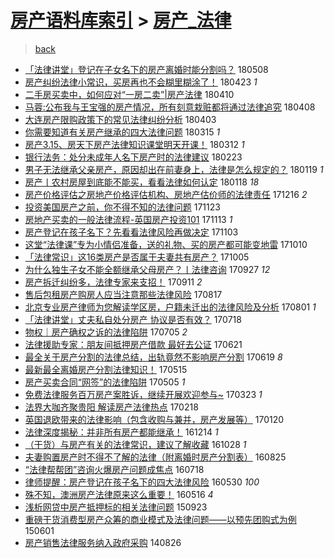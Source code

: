 [房产语料库索引](../../README.md)  > [房产_法律](房产_法律.md)
====
> [back](../README.md)

- [「法律讲堂」登记在子女名下的房产离婚时能分割吗？](http://jkwz.applinzi.com/ittc/7100674358035088401.html#%E3%80%8C%E6%B3%95%E5%BE%8B%E8%AE%B2%E5%A0%82%E3%80%8D%E7%99%BB%E8%AE%B0%E5%9C%A8%E5%AD%90%E5%A5%B3%E5%90%8D%E4%B8%8B%E7%9A%84%E6%88%BF%E4%BA%A7%E7%A6%BB%E5%A9%9A%E6%97%B6%E8%83%BD%E5%88%86%E5%89%B2%E5%90%97%EF%BC%9F) 180508  
- [房产纠纷法律小常识，买房再也不会糊里糊涂了！](http://jkwz.applinzi.com/ittc/7095119904867091467.html#%E6%88%BF%E4%BA%A7%E7%BA%A0%E7%BA%B7%E6%B3%95%E5%BE%8B%E5%B0%8F%E5%B8%B8%E8%AF%86%EF%BC%8C%E4%B9%B0%E6%88%BF%E5%86%8D%E4%B9%9F%E4%B8%8D%E4%BC%9A%E7%B3%8A%E9%87%8C%E7%B3%8A%E6%B6%82%E4%BA%86%EF%BC%81) 180423 *1* 
- [二手房买卖中，如何应对“一房二卖”|房产法律](http://jkwz.applinzi.com/ittc/7090313338863223824.html#%E4%BA%8C%E6%89%8B%E6%88%BF%E4%B9%B0%E5%8D%96%E4%B8%AD%EF%BC%8C%E5%A6%82%E4%BD%95%E5%BA%94%E5%AF%B9%E2%80%9C%E4%B8%80%E6%88%BF%E4%BA%8C%E5%8D%96%E2%80%9D%7C%E6%88%BF%E4%BA%A7%E6%B3%95%E5%BE%8B) 180410  
- [马蓉:公布我与王宝强的房产情况，所有刻意栽赃都将通过法律追究](http://jkwz.applinzi.com/ittc/7089551947105567751.html#%E9%A9%AC%E8%93%89%3A%E5%85%AC%E5%B8%83%E6%88%91%E4%B8%8E%E7%8E%8B%E5%AE%9D%E5%BC%BA%E7%9A%84%E6%88%BF%E4%BA%A7%E6%83%85%E5%86%B5%EF%BC%8C%E6%89%80%E6%9C%89%E5%88%BB%E6%84%8F%E6%A0%BD%E8%B5%83%E9%83%BD%E5%B0%86%E9%80%9A%E8%BF%87%E6%B3%95%E5%BE%8B%E8%BF%BD%E7%A9%B6) 180408  
- [大连房产限购政策下的常见法律纠纷分析](http://jkwz.applinzi.com/ittc/7087789121441629190.html#%E5%A4%A7%E8%BF%9E%E6%88%BF%E4%BA%A7%E9%99%90%E8%B4%AD%E6%94%BF%E7%AD%96%E4%B8%8B%E7%9A%84%E5%B8%B8%E8%A7%81%E6%B3%95%E5%BE%8B%E7%BA%A0%E7%BA%B7%E5%88%86%E6%9E%90) 180403  
- [你需要知道有关房产继承的四大法律问题](http://jkwz.applinzi.com/ittc/7080757904108160017.html#%E4%BD%A0%E9%9C%80%E8%A6%81%E7%9F%A5%E9%81%93%E6%9C%89%E5%85%B3%E6%88%BF%E4%BA%A7%E7%BB%A7%E6%89%BF%E7%9A%84%E5%9B%9B%E5%A4%A7%E6%B3%95%E5%BE%8B%E9%97%AE%E9%A2%98) 180315 *1* 
- [房产3.15、房天下房产法律知识课堂明天开课！](http://jkwz.applinzi.com/ittc/7079543151281046539.html#%E6%88%BF%E4%BA%A73.15%E3%80%81%E6%88%BF%E5%A4%A9%E4%B8%8B%E6%88%BF%E4%BA%A7%E6%B3%95%E5%BE%8B%E7%9F%A5%E8%AF%86%E8%AF%BE%E5%A0%82%E6%98%8E%E5%A4%A9%E5%BC%80%E8%AF%BE%EF%BC%81) 180312 *1* 
- [银行法务：处分未成年人名下房产时的法律建议](http://jkwz.applinzi.com/ittc/7073228712961377297.html#%E9%93%B6%E8%A1%8C%E6%B3%95%E5%8A%A1%EF%BC%9A%E5%A4%84%E5%88%86%E6%9C%AA%E6%88%90%E5%B9%B4%E4%BA%BA%E5%90%8D%E4%B8%8B%E6%88%BF%E4%BA%A7%E6%97%B6%E7%9A%84%E6%B3%95%E5%BE%8B%E5%BB%BA%E8%AE%AE) 180223  
- [男子无法继承父亲房产，原因却出在前妻身上，法律是怎么规定的？](http://jkwz.applinzi.com/ittc/7060311930785235979.html#%E7%94%B7%E5%AD%90%E6%97%A0%E6%B3%95%E7%BB%A7%E6%89%BF%E7%88%B6%E4%BA%B2%E6%88%BF%E4%BA%A7%EF%BC%8C%E5%8E%9F%E5%9B%A0%E5%8D%B4%E5%87%BA%E5%9C%A8%E5%89%8D%E5%A6%BB%E8%BA%AB%E4%B8%8A%EF%BC%8C%E6%B3%95%E5%BE%8B%E6%98%AF%E6%80%8E%E4%B9%88%E8%A7%84%E5%AE%9A%E7%9A%84%EF%BC%9F) 180119 *1* 
- [房产丨农村房屋到底能不能买，看看法律如何认定](http://jkwz.applinzi.com/ittc/7059933681185981450.html#%E6%88%BF%E4%BA%A7%E4%B8%A8%E5%86%9C%E6%9D%91%E6%88%BF%E5%B1%8B%E5%88%B0%E5%BA%95%E8%83%BD%E4%B8%8D%E8%83%BD%E4%B9%B0%EF%BC%8C%E7%9C%8B%E7%9C%8B%E6%B3%95%E5%BE%8B%E5%A6%82%E4%BD%95%E8%AE%A4%E5%AE%9A) 180118 *18* 
- [房产价格评估之房地产价格评估机构、房地产估价师的法律责任](http://jkwz.applinzi.com/ittc/7046965533377823761.html#%E6%88%BF%E4%BA%A7%E4%BB%B7%E6%A0%BC%E8%AF%84%E4%BC%B0%E4%B9%8B%E6%88%BF%E5%9C%B0%E4%BA%A7%E4%BB%B7%E6%A0%BC%E8%AF%84%E4%BC%B0%E6%9C%BA%E6%9E%84%E3%80%81%E6%88%BF%E5%9C%B0%E4%BA%A7%E4%BC%B0%E4%BB%B7%E5%B8%88%E7%9A%84%E6%B3%95%E5%BE%8B%E8%B4%A3%E4%BB%BB) 171216 *2* 
- [投资美国房产之前，你不得不知的法律问题](http://jkwz.applinzi.com/ittc/7039185253778850832.html#%E6%8A%95%E8%B5%84%E7%BE%8E%E5%9B%BD%E6%88%BF%E4%BA%A7%E4%B9%8B%E5%89%8D%EF%BC%8C%E4%BD%A0%E4%B8%8D%E5%BE%97%E4%B8%8D%E7%9F%A5%E7%9A%84%E6%B3%95%E5%BE%8B%E9%97%AE%E9%A2%98) 171123  
- [房地产买卖的一般法律流程-英国房产投资101](http://jkwz.applinzi.com/ittc/7035438653722067985.html#%E6%88%BF%E5%9C%B0%E4%BA%A7%E4%B9%B0%E5%8D%96%E7%9A%84%E4%B8%80%E8%88%AC%E6%B3%95%E5%BE%8B%E6%B5%81%E7%A8%8B-%E8%8B%B1%E5%9B%BD%E6%88%BF%E4%BA%A7%E6%8A%95%E8%B5%84101) 171113 *1* 
- [房产登记在孩子名下？先看看法律风险再做决定](http://jkwz.applinzi.com/ittc/7031767960857871376.html#%E6%88%BF%E4%BA%A7%E7%99%BB%E8%AE%B0%E5%9C%A8%E5%AD%A9%E5%AD%90%E5%90%8D%E4%B8%8B%EF%BC%9F%E5%85%88%E7%9C%8B%E7%9C%8B%E6%B3%95%E5%BE%8B%E9%A3%8E%E9%99%A9%E5%86%8D%E5%81%9A%E5%86%B3%E5%AE%9A) 171103  
- [这堂“法律课”专为小情侣准备，送的礼物、买的房产都可能变地雷](http://jkwz.applinzi.com/ittc/7022919823649145872.html#%E8%BF%99%E5%A0%82%E2%80%9C%E6%B3%95%E5%BE%8B%E8%AF%BE%E2%80%9D%E4%B8%93%E4%B8%BA%E5%B0%8F%E6%83%85%E4%BE%A3%E5%87%86%E5%A4%87%EF%BC%8C%E9%80%81%E7%9A%84%E7%A4%BC%E7%89%A9%E3%80%81%E4%B9%B0%E7%9A%84%E6%88%BF%E4%BA%A7%E9%83%BD%E5%8F%AF%E8%83%BD%E5%8F%98%E5%9C%B0%E9%9B%B7) 171010  
- [「法律常识」这16类房产是否属于夫妻共有房产？](http://jkwz.applinzi.com/ittc/7021059626500621328.html#%E3%80%8C%E6%B3%95%E5%BE%8B%E5%B8%B8%E8%AF%86%E3%80%8D%E8%BF%9916%E7%B1%BB%E6%88%BF%E4%BA%A7%E6%98%AF%E5%90%A6%E5%B1%9E%E4%BA%8E%E5%A4%AB%E5%A6%BB%E5%85%B1%E6%9C%89%E6%88%BF%E4%BA%A7%EF%BC%9F) 171005  
- [为什么独生子女不能全额继承父母房产？丨法律咨询](http://jkwz.applinzi.com/ittc/7018023508154778640.html#%E4%B8%BA%E4%BB%80%E4%B9%88%E7%8B%AC%E7%94%9F%E5%AD%90%E5%A5%B3%E4%B8%8D%E8%83%BD%E5%85%A8%E9%A2%9D%E7%BB%A7%E6%89%BF%E7%88%B6%E6%AF%8D%E6%88%BF%E4%BA%A7%EF%BC%9F%E4%B8%A8%E6%B3%95%E5%BE%8B%E5%92%A8%E8%AF%A2) 170927 *12* 
- [房产拆迁纠纷多，法律专家来支招！](http://jkwz.applinzi.com/ittc/7012126908802925585.html#%E6%88%BF%E4%BA%A7%E6%8B%86%E8%BF%81%E7%BA%A0%E7%BA%B7%E5%A4%9A%EF%BC%8C%E6%B3%95%E5%BE%8B%E4%B8%93%E5%AE%B6%E6%9D%A5%E6%94%AF%E6%8B%9B%EF%BC%81) 170911 *2* 
- [售后包租房产购房人应当注意那些法律风险](http://jkwz.applinzi.com/ittc/7002774909342974992.html#%E5%94%AE%E5%90%8E%E5%8C%85%E7%A7%9F%E6%88%BF%E4%BA%A7%E8%B4%AD%E6%88%BF%E4%BA%BA%E5%BA%94%E5%BD%93%E6%B3%A8%E6%84%8F%E9%82%A3%E4%BA%9B%E6%B3%95%E5%BE%8B%E9%A3%8E%E9%99%A9) 170817  
- [北京专业房产律师为您解读学区房，户籍未迁出的法律风险及分析](http://jkwz.applinzi.com/ittc/6996890523846312976.html#%E5%8C%97%E4%BA%AC%E4%B8%93%E4%B8%9A%E6%88%BF%E4%BA%A7%E5%BE%8B%E5%B8%88%E4%B8%BA%E6%82%A8%E8%A7%A3%E8%AF%BB%E5%AD%A6%E5%8C%BA%E6%88%BF%EF%BC%8C%E6%88%B7%E7%B1%8D%E6%9C%AA%E8%BF%81%E5%87%BA%E7%9A%84%E6%B3%95%E5%BE%8B%E9%A3%8E%E9%99%A9%E5%8F%8A%E5%88%86%E6%9E%90) 170801 *1* 
- [「法律讲堂」丈夫私自处分房产 协议是否有效？](http://jkwz.applinzi.com/ittc/6991609011391431696.html#%E3%80%8C%E6%B3%95%E5%BE%8B%E8%AE%B2%E5%A0%82%E3%80%8D%E4%B8%88%E5%A4%AB%E7%A7%81%E8%87%AA%E5%A4%84%E5%88%86%E6%88%BF%E4%BA%A7+%E5%8D%8F%E8%AE%AE%E6%98%AF%E5%90%A6%E6%9C%89%E6%95%88%EF%BC%9F) 170718  
- [物权｜房产确权之诉的法律陷阱](http://jkwz.applinzi.com/ittc/6986833466006963205.html#%E7%89%A9%E6%9D%83%EF%BD%9C%E6%88%BF%E4%BA%A7%E7%A1%AE%E6%9D%83%E4%B9%8B%E8%AF%89%E7%9A%84%E6%B3%95%E5%BE%8B%E9%99%B7%E9%98%B1) 170705 *2* 
- [法律援助专家：朋友间抵押房产借款 最好去公证](http://jkwz.applinzi.com/ittc/6981527624990852100.html#%E6%B3%95%E5%BE%8B%E6%8F%B4%E5%8A%A9%E4%B8%93%E5%AE%B6%EF%BC%9A%E6%9C%8B%E5%8F%8B%E9%97%B4%E6%8A%B5%E6%8A%BC%E6%88%BF%E4%BA%A7%E5%80%9F%E6%AC%BE+%E6%9C%80%E5%A5%BD%E5%8E%BB%E5%85%AC%E8%AF%81) 170621  
- [最全关于房产分割的法律总结，出轨竟然不影响房产分割](http://jkwz.applinzi.com/ittc/6980843590287639556.html#%E6%9C%80%E5%85%A8%E5%85%B3%E4%BA%8E%E6%88%BF%E4%BA%A7%E5%88%86%E5%89%B2%E7%9A%84%E6%B3%95%E5%BE%8B%E6%80%BB%E7%BB%93%EF%BC%8C%E5%87%BA%E8%BD%A8%E7%AB%9F%E7%84%B6%E4%B8%8D%E5%BD%B1%E5%93%8D%E6%88%BF%E4%BA%A7%E5%88%86%E5%89%B2) 170619 *8* 
- [最新最全离婚房产分割法律知识！](http://jkwz.applinzi.com/ittc/6967681620260684804.html#%E6%9C%80%E6%96%B0%E6%9C%80%E5%85%A8%E7%A6%BB%E5%A9%9A%E6%88%BF%E4%BA%A7%E5%88%86%E5%89%B2%E6%B3%95%E5%BE%8B%E7%9F%A5%E8%AF%86%EF%BC%81) 170515  
- [房产买卖合同“网签”的法律陷阱](http://jkwz.applinzi.com/ittc/6964278720780043269.html#%E6%88%BF%E4%BA%A7%E4%B9%B0%E5%8D%96%E5%90%88%E5%90%8C%E2%80%9C%E7%BD%91%E7%AD%BE%E2%80%9D%E7%9A%84%E6%B3%95%E5%BE%8B%E9%99%B7%E9%98%B1) 170505 *1* 
- [免费法律服务百万房产案胜诉，继续开展欢迎参与~](http://jkwz.applinzi.com/ittc/6948185413947753476.html#%E5%85%8D%E8%B4%B9%E6%B3%95%E5%BE%8B%E6%9C%8D%E5%8A%A1%E7%99%BE%E4%B8%87%E6%88%BF%E4%BA%A7%E6%A1%88%E8%83%9C%E8%AF%89%EF%BC%8C%E7%BB%A7%E7%BB%AD%E5%BC%80%E5%B1%95%E6%AC%A2%E8%BF%8E%E5%8F%82%E4%B8%8E%7E) 170323 *1* 
- [法界大咖齐聚贵阳 解读房产法律热点](http://jkwz.applinzi.com/ittc/6935964153377457156.html#%E6%B3%95%E7%95%8C%E5%A4%A7%E5%92%96%E9%BD%90%E8%81%9A%E8%B4%B5%E9%98%B3+%E8%A7%A3%E8%AF%BB%E6%88%BF%E4%BA%A7%E6%B3%95%E5%BE%8B%E7%83%AD%E7%82%B9) 170218  
- [英国退欧带来的法律影响（包含收购与兼并，房产发展等）](http://jkwz.applinzi.com/ittc/6925220301838484484.html#%E8%8B%B1%E5%9B%BD%E9%80%80%E6%AC%A7%E5%B8%A6%E6%9D%A5%E7%9A%84%E6%B3%95%E5%BE%8B%E5%BD%B1%E5%93%8D%EF%BC%88%E5%8C%85%E5%90%AB%E6%94%B6%E8%B4%AD%E4%B8%8E%E5%85%BC%E5%B9%B6%EF%BC%8C%E6%88%BF%E4%BA%A7%E5%8F%91%E5%B1%95%E7%AD%89%EF%BC%89) 170120  
- [法律深度揭秘：并非所有房产都能继承！](http://jkwz.applinzi.com/ittc/6911540840312079364.html#%E6%B3%95%E5%BE%8B%E6%B7%B1%E5%BA%A6%E6%8F%AD%E7%A7%98%EF%BC%9A%E5%B9%B6%E9%9D%9E%E6%89%80%E6%9C%89%E6%88%BF%E4%BA%A7%E9%83%BD%E8%83%BD%E7%BB%A7%E6%89%BF%EF%BC%81) 161214 *1* 
- [（干货）与房产有关的法律常识，建议了解收藏](http://jkwz.applinzi.com/ittc/6894076501770634245.html#%EF%BC%88%E5%B9%B2%E8%B4%A7%EF%BC%89%E4%B8%8E%E6%88%BF%E4%BA%A7%E6%9C%89%E5%85%B3%E7%9A%84%E6%B3%95%E5%BE%8B%E5%B8%B8%E8%AF%86%EF%BC%8C%E5%BB%BA%E8%AE%AE%E4%BA%86%E8%A7%A3%E6%94%B6%E8%97%8F) 161028 *1* 
- [夫妻购置房产时不得不了解的法律（附离婚时房产分割表）](http://jkwz.applinzi.com/ittc/6869709376931234821.html#%E5%A4%AB%E5%A6%BB%E8%B4%AD%E7%BD%AE%E6%88%BF%E4%BA%A7%E6%97%B6%E4%B8%8D%E5%BE%97%E4%B8%8D%E4%BA%86%E8%A7%A3%E7%9A%84%E6%B3%95%E5%BE%8B%EF%BC%88%E9%99%84%E7%A6%BB%E5%A9%9A%E6%97%B6%E6%88%BF%E4%BA%A7%E5%88%86%E5%89%B2%E8%A1%A8%EF%BC%89) 160825  
- [“法律帮帮团”咨询火爆房产问题成焦点](http://jkwz.applinzi.com/ittc/6856212285214950404.html#%E2%80%9C%E6%B3%95%E5%BE%8B%E5%B8%AE%E5%B8%AE%E5%9B%A2%E2%80%9D%E5%92%A8%E8%AF%A2%E7%81%AB%E7%88%86%E6%88%BF%E4%BA%A7%E9%97%AE%E9%A2%98%E6%88%90%E7%84%A6%E7%82%B9) 160718  
- [律师提醒：房产登记在孩子名下的四大法律风险](http://jkwz.applinzi.com/ittc/6837796178812732421.html#%E5%BE%8B%E5%B8%88%E6%8F%90%E9%86%92%EF%BC%9A%E6%88%BF%E4%BA%A7%E7%99%BB%E8%AE%B0%E5%9C%A8%E5%AD%A9%E5%AD%90%E5%90%8D%E4%B8%8B%E7%9A%84%E5%9B%9B%E5%A4%A7%E6%B3%95%E5%BE%8B%E9%A3%8E%E9%99%A9) 160530 *100* 
- [殊不知，澳洲房产法律原来这么重要！](http://jkwz.applinzi.com/ittc/6832829376580027396.html#%E6%AE%8A%E4%B8%8D%E7%9F%A5%EF%BC%8C%E6%BE%B3%E6%B4%B2%E6%88%BF%E4%BA%A7%E6%B3%95%E5%BE%8B%E5%8E%9F%E6%9D%A5%E8%BF%99%E4%B9%88%E9%87%8D%E8%A6%81%EF%BC%81) 160516 *4* 
- [浅析网贷中房产抵押标的相关法律问题](http://jkwz.applinzi.com/ittc/6745188405870412804.html#%E6%B5%85%E6%9E%90%E7%BD%91%E8%B4%B7%E4%B8%AD%E6%88%BF%E4%BA%A7%E6%8A%B5%E6%8A%BC%E6%A0%87%E7%9A%84%E7%9B%B8%E5%85%B3%E6%B3%95%E5%BE%8B%E9%97%AE%E9%A2%98) 150923  
- [重磅干货消费型房产众筹的商业模式及法律问题——以预先团购式为例](http://jkwz.applinzi.com/ittc/547650611415768933.html#%E9%87%8D%E7%A3%85%E5%B9%B2%E8%B4%A7%E6%B6%88%E8%B4%B9%E5%9E%8B%E6%88%BF%E4%BA%A7%E4%BC%97%E7%AD%B9%E7%9A%84%E5%95%86%E4%B8%9A%E6%A8%A1%E5%BC%8F%E5%8F%8A%E6%B3%95%E5%BE%8B%E9%97%AE%E9%A2%98%E2%80%94%E2%80%94%E4%BB%A5%E9%A2%84%E5%85%88%E5%9B%A2%E8%B4%AD%E5%BC%8F%E4%B8%BA%E4%BE%8B) 150601  
- [房产销售法律服务纳入政府采购](http://jkwz.applinzi.com/ittc/547650611373216964.html#%E6%88%BF%E4%BA%A7%E9%94%80%E5%94%AE%E6%B3%95%E5%BE%8B%E6%9C%8D%E5%8A%A1%E7%BA%B3%E5%85%A5%E6%94%BF%E5%BA%9C%E9%87%87%E8%B4%AD) 140826  
